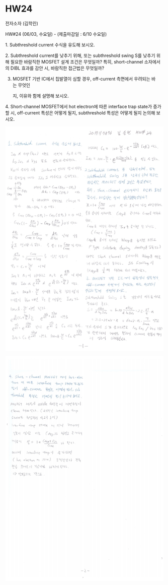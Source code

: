 # HW24

전자소자 (김학린)

HW#24 (06/03, 수요일) - (제출마감일 : 6/10 수요일)

1. Subthreshold current 수식을 유도해 보시오.

2. Subthreshold current를 낮추기 위해, 또는 subthreshold swing S를 낮추기 위해 필요한 바람직한 MOSFET 설계 조건은 무엇일까? 특히, short-channel 소자에서의 DIBL 효과를 감안 시, 바람직한 접근법은 무엇일까?

3. MOSFET 기반 IC에서 칩발열이 심할 경우, off-current 측면에서 우려되는 바는 무엇인

   지, 이유와 함께 설명해 보시오.

4. Short-channel MOSFET에서 hot electron에 따른 interface trap state가 증가할 시, off-current 특성은 어떻게 될지, subthreshold 특성은 어떻게 될지 논의해 보시오.



![01](images/HW24/image1.jpg)

![01](images/HW24/image2.jpg)